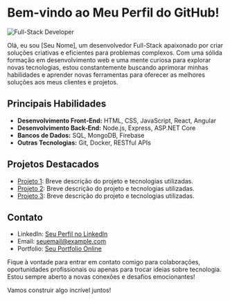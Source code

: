 # Bem-vindo ao Meu Perfil do GitHub!

![Full-Stack Developer](https://caminho/para/sua/imagem.jpg)

Olá, eu sou [Seu Nome], um desenvolvedor Full-Stack apaixonado por criar soluções criativas e eficientes para problemas complexos. Com uma sólida formação em desenvolvimento web e uma mente curiosa para explorar novas tecnologias, estou constantemente buscando aprimorar minhas habilidades e aprender novas ferramentas para oferecer as melhores soluções aos meus clientes e projetos.

## Principais Habilidades

- **Desenvolvimento Front-End:** HTML, CSS, JavaScript, React, Angular
- **Desenvolvimento Back-End:** Node.js, Express, ASP.NET Core
- **Bancos de Dados:** SQL, MongoDB, Firebase
- **Outras Tecnologias:** Git, Docker, RESTful APIs

## Projetos Destacados

- [Projeto 1](link-para-projeto-1): Breve descrição do projeto e tecnologias utilizadas.
- [Projeto 2](link-para-projeto-2): Breve descrição do projeto e tecnologias utilizadas.
- [Projeto 3](link-para-projeto-3): Breve descrição do projeto e tecnologias utilizadas.

## Contato

- LinkedIn: [Seu Perfil no LinkedIn](link-para-o-seu-linkedin)
- Email: seuemail@example.com
- Portfolio: [Seu Portfolio Online](link-para-o-seu-portfolio)

Fique à vontade para entrar em contato comigo para colaborações, oportunidades profissionais ou apenas para trocar ideias sobre tecnologia. Estou sempre aberto a novas conexões e desafios emocionantes!

Vamos construir algo incrível juntos!
